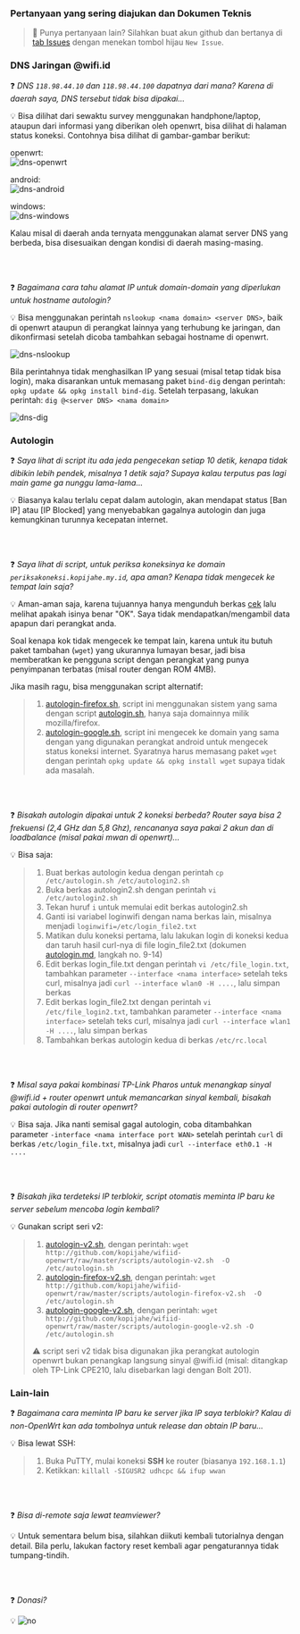 ### **Pertanyaan yang sering diajukan dan Dokumen Teknis**

> :loudspeaker: Punya pertanyaan lain? Silahkan buat akun github dan bertanya di [tab Issues](https://github.com/kopijahe/wifiid-openwrt/issues) dengan menekan tombol hijau `New Issue`.

### **DNS Jaringan @wifi.id**

:question: _DNS `118.98.44.10` dan `118.98.44.100` dapatnya dari mana? Karena di daerah saya, DNS tersebut tidak bisa dipakai..._

:bulb: Bisa dilihat dari sewaktu survey menggunakan handphone/laptop, ataupun dari informasi yang diberikan oleh openwrt, bisa dilihat di halaman status koneksi. Contohnya bisa dilihat di gambar-gambar berikut:

   openwrt:  
   ![dns-openwrt](pics/technical-info/DNS-openwrt.png)

   android:  
   ![dns-android](pics/technical-info/DNS-android.png)

   windows:  
   ![dns-windows](pics/technical-info/DNS-windows.png)

Kalau misal di daerah anda ternyata menggunakan alamat server DNS yang berbeda, bisa disesuaikan dengan kondisi di daerah masing-masing.

<br><br>

:question:  _Bagaimana cara tahu alamat IP untuk domain-domain yang diperlukan untuk hostname autologin?_

:bulb: Bisa menggunakan perintah `nslookup <nama domain> <server DNS>`, baik di openwrt ataupun di perangkat lainnya yang terhubung ke jaringan, dan dikonfirmasi setelah dicoba tambahkan sebagai hostname di openwrt.

   ![dns-nslookup](pics/technical-info/DNS-nslookup.png)
	
Bila perintahnya tidak menghasilkan IP yang sesuai (misal tetap tidak bisa login), maka disarankan untuk memasang paket `bind-dig` dengan perintah: `opkg update && opkg install bind-dig`. Setelah terpasang, lakukan perintah: `dig @<server DNS> <nama domain>`

   ![dns-dig](pics/technical-info/DNS-dig.png)

### **Autologin**

:question: _Saya lihat di script itu ada jeda pengecekan setiap 10 detik, kenapa tidak dibikin lebih pendek, misalnya 1 detik saja? Supaya kalau terputus pas lagi main game ga nunggu lama-lama..._

:bulb: Biasanya kalau terlalu cepat dalam autologin, akan mendapat status \[Ban IP\] atau \[IP Blocked\] yang menyebabkan gagalnya autologin dan juga kemungkinan turunnya kecepatan internet.

<br><br>

:question: _Saya lihat di script, untuk periksa koneksinya ke domain `periksakoneksi.kopijahe.my.id`, apa aman? Kenapa tidak mengecek ke tempat lain saja?_

:bulb: Aman-aman saja, karena tujuannya hanya mengunduh berkas [cek](https://github.com/kopijahe/periksakoneksi.kopijahe.my.id/blob/master/cek) lalu melihat apakah isinya benar "OK". Saya tidak mendapatkan/mengambil data apapun dari perangkat anda.

Soal kenapa kok tidak mengecek ke tempat lain, karena untuk itu butuh paket tambahan (`wget`) yang ukurannya lumayan besar, jadi bisa memberatkan ke pengguna script dengan perangkat yang punya penyimpanan terbatas (misal router dengan ROM 4MB).

Jika masih ragu, bisa menggunakan script alternatif:

> 1. [autologin-firefox.sh](scripts/autologin-firefox.sh), script ini menggunakan sistem yang sama dengan script [autologin.sh](scripts/autologin.sh), hanya saja domainnya milik mozilla/firefox.
> 2. [autologin-google.sh](scripts/autologin-google.sh), script ini mengecek ke domain yang sama dengan yang digunakan perangkat android untuk mengecek status koneksi internet. Syaratnya harus memasang paket ```wget``` dengan perintah ```opkg update && opkg install wget``` supaya tidak ada masalah.

<br><br>

:question: _Bisakah autologin dipakai untuk 2 koneksi berbeda? Router saya bisa 2 frekuensi (2,4 GHz dan 5,8 Ghz), rencananya saya pakai 2 akun dan di loadbalance (misal pakai mwan di openwrt)..._

:bulb: Bisa saja:

 > 1. Buat berkas autologin kedua dengan perintah ```cp /etc/autologin.sh /etc/autologin2.sh```
 > 2. Buka berkas autologin2.sh dengan perintah ```vi /etc/autologin2.sh```
 > 3. Tekan huruf ```i``` untuk memulai edit berkas autologin2.sh
 > 4. Ganti isi variabel loginwifi dengan nama berkas lain, misalnya menjadi ```loginwifi=/etc/login_file2.txt```
 > 5. Matikan dulu koneksi pertama, lalu lakukan login di koneksi kedua dan taruh hasil curl-nya di file login_file2.txt (dokumen [autologin.md](autologin.md), langkah no. 9-14)
 > 6. Edit berkas login_file.txt dengan perintah ```vi /etc/file_login.txt```, tambahkan parameter ```--interface <nama interface>``` setelah teks curl, misalnya jadi ```curl --interface wlan0 -H ....```, lalu simpan berkas
 > 7. Edit berkas login_file2.txt dengan perintah ```vi /etc/file_login2.txt```, tambahkan parameter ```--interface <nama interface>``` setelah teks curl, misalnya jadi ```curl --interface wlan1 -H ....```, lalu simpan berkas
 > 8. Tambahkan berkas autologin kedua di berkas ```/etc/rc.local```

<br><br>

:question: _Misal saya pakai kombinasi TP-Link Pharos untuk menangkap sinyal <span></span>@wifi.id + router openwrt untuk memancarkan sinyal kembali, bisakah pakai autologin di router openwrt?_

:bulb: Bisa saja. Jika nanti semisal gagal autologin, coba ditambahkan parameter ```-interface <nama interface port WAN>``` setelah perintah ```curl``` di berkas ```/etc/login_file.txt```, misalnya jadi ```curl --interface eth0.1 -H ....```

<br><br>

:question: _Bisakah jika terdeteksi IP terblokir, script otomatis meminta IP baru ke server sebelum mencoba login kembali?_

:bulb: Gunakan script seri v2:

> 1. [autologin-v2.sh](scripts/autologin-v2.sh), dengan perintah: ```wget http://github.com/kopijahe/wifiid-openwrt/raw/master/scripts/autologin-v2.sh  -O /etc/autologin.sh```
> 2. [autologin-firefox-v2.sh](scripts/autologin-firefox-v2.sh), dengan perintah: ```wget http://github.com/kopijahe/wifiid-openwrt/raw/master/scripts/autologin-firefox-v2.sh  -O /etc/autologin.sh```
> 3. [autologin-google-v2.sh](scripts/autologin-google-v2.sh), dengan perintah: ```wget http://github.com/kopijahe/wifiid-openwrt/raw/master/scripts/autologin-google-v2.sh -O /etc/autologin.sh```
>
> :warning: script seri v2 tidak bisa digunakan jika perangkat autologin openwrt bukan penangkap langsung sinyal <span></span>@wifi.id (misal: ditangkap oleh TP-Link CPE210, lalu disebarkan lagi dengan Bolt 201).

### **Lain-lain**



:question: _Bagaimana cara meminta IP baru ke server jika IP saya terblokir? Kalau di non-OpenWrt kan ada tombolnya untuk release dan obtain IP baru..._

:bulb: Bisa lewat SSH:

> 1. Buka PuTTY, mulai koneksi **SSH** ke router (biasanya ```192.168.1.1```)
> 2. Ketikkan: ```killall -SIGUSR2 udhcpc && ifup wwan```

<br><br>

:question: _Bisa di-remote saja lewat teamviewer?_

:bulb: Untuk sementara belum bisa, silahkan diikuti kembali tutorialnya dengan detail. Bila perlu, lakukan factory reset kembali agar pengaturannya tidak tumpang-tindih.

<br><br>

:question: _Donasi?_

:bulb: ![no](https://media1.giphy.com/media/jl7eVqDXCFcm4/giphy.gif)